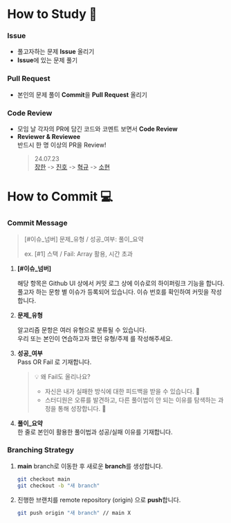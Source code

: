 # How to Study 🤼
### Issue
- 풀고자하는 문제 **Issue** 올리기   
- **Issue**에 있는 문제 풀기 
### Pull Request
- 본인의 문제 풀이 **Commit**을 **Pull Request** 올리기
### Code Review
- 모임 날 각자의 PR에 담긴 코드와 코멘트 보면서 **Code Review**
- **Reviewer & Reviewee**    
    반드시 한 명 이상의 PR을 Review!  
    > 24.07.23  
    >  [장한](https://gitub.com/newbieJanghan) -> [진호](https://github.com/SON1205) -> [혁규](https://github.com/Huk9uri) -> [소현](https://github.com/elsa-kim)
    >   
 
# How to Commit 💻
### Commit Message
> [#이슈_넘버] 문제_유형 / 성공_여부: 풀이_요약  
> 
> ex. [#1] 스택 /  Fail: Array 활용, 시간 초과  

1. **[#이슈_넘버]**  

    해당 항목은 Github UI 상에서 커밋 로그 상에 이슈로의 하이퍼링크 기능을 합니다.    
    풀고자 하는 문항 별 이슈가 등록되어 있습니다. 이슈 번호를 확인하여 커밋을 작성합니다.  

2. **문제_유형**  

    알고리즘 문항은 여러 유형으로 분류될 수 있습니다.    
    우리 또는 본인이 연습하고자 했던 유형/주제 를 작성해주세요.   
 
3. **성공_여부**  
    Pass OR Fail 로 기재합니다.
    > 💡 왜 Fail도 올리나요?   
    >
    > - 자신은 내가 실패한 방식에 대한 피드백을 받을 수 있습니다. 🌱   
    > - 스터디원은 오류를 발견하고, 다른 풀이법이 안 되는 이유를 탐색하는 과정을 통해 성장합니다. 💯   

4. **풀이_요약**  
    한 줄로 본인이 활용한 풀이법과 성공/실패 이유를 기재합니다.

### Branching Strategy
1. **main** branch로 이동한 후 새로운 **branch**를 생성합니다.
    ```bash
    git checkout main
    git checkout -b "새 branch"
    ```
2. 진행한 브랜치를 remote repository (origin) 으로 **push**합니다.
    ```bash
    git push origin "새 branch" // main X
    ```
